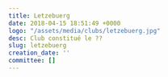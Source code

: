 ```yaml
---
title: Letzebuerg
date: 2018-04-15 18:51:49 +0000
logo: "/assets/media/clubs/letzebuerg.jpg"
desc: Club constitué le ??
slug: letzebuerg
creation_date: ''
committee: []
---
```

